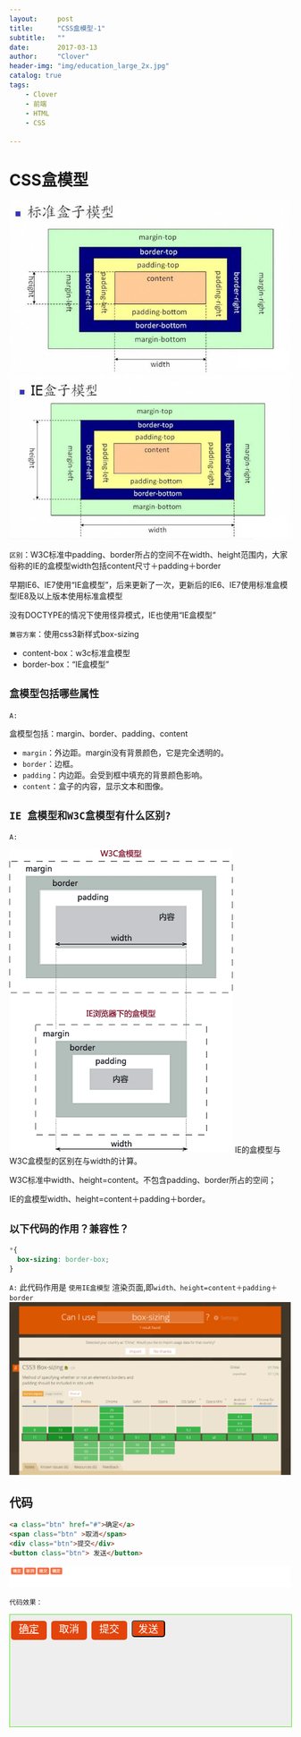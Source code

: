 ```yaml
---
layout:     post
title:      "CSS盒模型-1"
subtitle:   ""
date:       2017-03-13
author:     "Clover"
header-img: "img/education_large_2x.jpg"
catalog: true
tags:
    - Clover
    - 前端
    - HTML
    - CSS

---
```


# CSS盒模型

![标准盒模型](/img/201503151.JPG)
![IE盒模型](/img/201503152.JPG)

`区别`：W3C标准中padding、border所占的空间不在width、height范围内，大家俗称的IE的盒模型width包括content尺寸＋padding＋border

早期IE6、IE7使用“IE盒模型”，后来更新了一次，更新后的IE6、IE7使用标准盒模型IE8及以上版本使用标准盒模型

没有DOCTYPE的情况下使用怪异模式，IE也使用“IE盒模型”

`兼容方案`：使用css3新样式box-sizing

* content-box：w3c标准盒模型
* border-box：“IE盒模型”

## `盒模型包括哪些属性`

`A:`

盒模型包括：margin、border、padding、content

* `margin`：外边距。margin没有背景颜色，它是完全透明的。
* `border`：边框。
* `padding`：内边距。会受到框中填充的背景颜色影响。
* `content`：盒子的内容，显示文本和图像。



## `IE 盒模型和W3C盒模型有什么区别?`

`A:`

![盒模型区别](/img/2406284-21cf8014fc9756bb.png)
IE的盒模型与W3C盒模型的区别在与width的计算。

W3C标准中width、height=content。不包含padding、border所占的空间；

IE的盒模型width、height=content＋padding＋border。


## `以下代码的作用？兼容性？`

```css
*{
  box-sizing: border-box;
}
```

`A:`
此代码作用是 `使用IE盒模型` 渲染页面,即`width、height=content＋padding＋border`
![兼容性](/img/2406284-6a337b312349eb87.png)

## 代码
```html
<a class="btn" href="#">确定</a>
<span class="btn" >取消</span>
<div class="btn">提交</div>
<button class="btn"> 发送</button>
```
![qq](/img/49bf909c-9ad6-420c-be68-2f68d8f12d60.png)

`代码效果：`

<style>
.demo{
width:100%;
height:200px;
border:1px solid #54e823;
background-color:#eee;
}
.demo .btn {
    width: 60px;
    height: 30px;
    background: #e2440c;
    display: inline-block;
    margin: 10px 2px;
    padding: 2px 2px;
    font-size: 18px;
    text-align: center;
    line-height: 25px;
    border-radius: 5px;
    color: #fff !important;
    cursor: pointer;
}
</style>

<div class="demo">
<a class="btn" href="#">确定</a>
<span class="btn" >取消</span>
<div class="btn">提交</div>
<button class="btn"> 发送</button>
</div>




